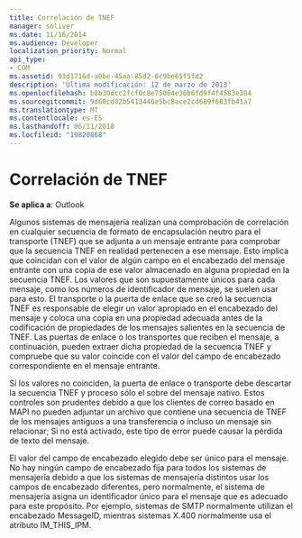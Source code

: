 ```yaml
---
title: Correlación de TNEF
manager: soliver
ms.date: 11/16/2014
ms.audience: Developer
localization_priority: Normal
api_type:
- COM
ms.assetid: 93d1716d-a0be-45aa-85d2-6c9be65f5fd2
description: 'Última modificación: 12 de marzo de 2013'
ms.openlocfilehash: b8b30dcc2fcf0c8e75004e36b6fd9f4f4583e304
ms.sourcegitcommit: 9d60cd82b5413446e5bc8ace2cd689f683fb41a7
ms.translationtype: MT
ms.contentlocale: es-ES
ms.lasthandoff: 06/11/2018
ms.locfileid: "19820868"
---
```

# <a name="tnef-correlation"></a>Correlación de TNEF

 
  
**Se aplica a**: Outlook 
  
Algunos sistemas de mensajería realizan una comprobación de correlación en cualquier secuencia de formato de encapsulación neutro para el transporte (TNEF) que se adjunta a un mensaje entrante para comprobar que la secuencia TNEF en realidad pertenecen a ese mensaje. Esto implica que coincidan con el valor de algún campo en el encabezado del mensaje entrante con una copia de ese valor almacenado en alguna propiedad en la secuencia TNEF. Los valores que son supuestamente únicos para cada mensaje, como los números de identificador de mensaje, se suelen usar para esto. El transporte o la puerta de enlace que se creó la secuencia TNEF es responsable de elegir un valor apropiado en el encabezado del mensaje y coloca una copia en una propiedad adecuada antes de la codificación de propiedades de los mensajes salientes en la secuencia de TNEF. Las puertas de enlace o los transportes que reciben el mensaje, a continuación, pueden extraer dicha propiedad de la secuencia TNEF y compruebe que su valor coincide con el valor del campo de encabezado correspondiente en el mensaje entrante.
  
Si los valores no coinciden, la puerta de enlace o transporte debe descartar la secuencia TNEF y proceso sólo el sobre del mensaje nativo. Estos controles son prudentes debido a que los clientes de correo basado en MAPI no pueden adjuntar un archivo que contiene una secuencia de TNEF de los mensajes antiguos a una transferencia o incluso un mensaje sin relacionar; Si no está activado, este tipo de error puede causar la pérdida de texto del mensaje.
  
El valor del campo de encabezado elegido debe ser único para el mensaje. No hay ningún campo de encabezado fija para todos los sistemas de mensajería debido a que los sistemas de mensajería distintos usar los campos de encabezado diferentes, pero normalmente, el sistema de mensajería asigna un identificador único para el mensaje que es adecuado para este propósito. Por ejemplo, sistemas de SMTP normalmente utilizan el encabezado MessageID, mientras sistemas X.400 normalmente usa el atributo IM_THIS_IPM.
  

